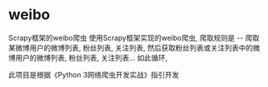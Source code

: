 # weibo
Scrapy框架的weibo爬虫
使用Scrapy框架实现的weibo爬虫, 
爬取规则是 -- 爬取某微博用户的微博列表, 粉丝列表, 关注列表,
然后获取粉丝列表或关注列表中的微博用户的微博列表, 粉丝列表, 关注列表...
如此循环, 

此项目是根据《Python 3网络爬虫开发实战》指引开发
